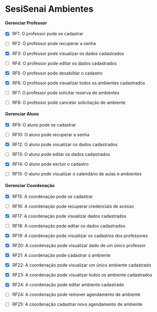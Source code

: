 # SesiSenai Ambientes

<h4> Gerenciar Professor </h4>

- [x] RF1: O professor pode se cadastrar
- [ ] RF2: O professor pode recuperar a senha
- [x] RF3: O professor pode visualizar os dados cadastrados
- [ ] RF4: O professor pode editar os dados cadastrados
- [x] RF5: O professor pode desabilitar o cadastro 
- [x] RF6: O professor pode visualizar todos os ambientes cadastrados
- [ ] RF7: O professor pode solicitar reserva de ambientes
- [ ] RF8: O professor pode cancelar solicitação de ambiente

      
<h4> Gerenciar Aluno </h4>

- [x] RF9: O aluno pode se cadastrar
- [ ] RF10: O aluno pode recuperar a senha
- [x] RF12: O aluno pode visualizar os dados cadastrados
- [ ] RF13: O aluno pode editar os dados cadastrados
- [x] RF14:  O aluno pode excluir o cadastro
- [ ] RF15: O aluno pode visualizar o calendário de aulas e ambientes


<h4> Gerenciar Coordenação </h4>

- [x] RF15: A coordenação pode se cadastrar
- [ ] RF16: A coordenação pode recuperar credenciais de acesso
- [x] RF17: A coordenação pode visualizar dados cadastrados
- [ ] RF18: A coordenação pode editar os dados cadastrados
- [x] RF19: A coordenação pode visualizar os cadastros dos professores
- [x] RF20: A coordenação pode visualizar dado de um único professor
- [x] RF21: A coordenação pode cadastrar o ambiente 
- [x] RF22: A coordenação pode visualizar um único ambiente cadastrado
- [x] RF23: A coordenação pode visualizar todos os ambiente cadastrados
- [x] RF24: A coordenação pode editar ambiente cadastrado
- [ ] RF24: A coordenação pode remover agendamento de ambiente
- [ ] RF25: A coordenação cadastrar novo agendamento de ambiente

